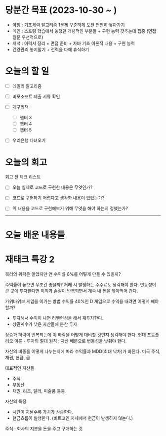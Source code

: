 
# 당분간 목표 (2023-10-30 ~ )
- 아침 : 기초체력 알고리즘 1문제 꾸준하게 도전 천천히 쌓아가기
- 메인 :  스프링 학습에서 놓쳤던 개념적인 부분들 + 구현 능력 갖추는데 집중 (면접 질문 우선적으로)
- 저녁 :  이력서 정리 + 면접 준비 + 자바 기초 이론적 내용 + 구현 능력
- 건강관리 놓지말기 + 전력을 다해 휴식하기

# 오늘의 할 일

- [ ] 데일리 알고리즘
- [ ] 비모소프트 제출 서류 확인
- [ ] 개구리책 
	- [ ] 챕터 3
	- [ ] 챕터 4
	- [ ] 챕터 5
- [ ] 우리은행 다녀오기 


# 오늘의 회고

회고 전 체크 리스트
- [ ] 오늘 실제로 코드로 구현한 내용은 무엇인가?
- [ ] 코드로 구현하기 어렵다고 생각한 내용이 있었는가?
- [ ] 위 내용을 코드로 구현해보기 위해 무엇을 해야 하는지 정했는가?




---
# 오늘 배운 내용들


# 재태크 특강 2

복리의 위력은 알았지만 연 수익률 8%를 어떻게 만들 수 있을까?

수익률이 높으면 무조건 좋을까?
거래 시 발생하는 수수료도 생각해야 한다.
변동성이 큰 곳에 투자한다면 이익과 손실이 반복되면서 계속 내 돈을 깎아먹어 간다.

가위바위보 게임을 이기는 방법
수익률 40%인 D 게임으로 수익을 내려면 어떻게 해야할까?
- 투자해서 수익이 나면 리밸런싱을 해서 재투자한다.
- 상관계수가 낮은 자산들에 분산 투자

상승과 하락이 반복되는데 이 하락을 어떻게 대비할 것인지 생각해야 한다.
현대 포트폴리오 이론 - 투자의 절대 원칙 : 자산 배분으로 변동성을 낮춰야 한다.

자산의 비중을 어떻게 나누는지에 따라 수익률과 MDD(최대 낙차)가 바뀐다.
미국 주식, 채권, 현금, 금

대표적인 자산들
- 주식
- 부동산
- 채권, 리츠, 달러, 미술품 등등 

자산의 특징
- 시간이 지날수록 가치가 상승한다.
- 현금흐름이 발생한다. (비트코인 자체에서 현금이 발생하지 않는다.)



주식 : 회사의 지분을 돈을 주고 구매하는 것
















